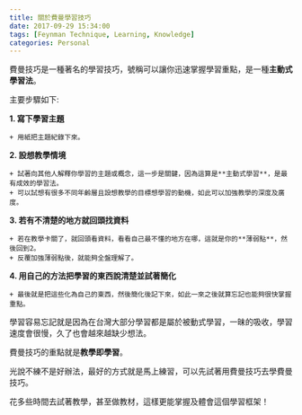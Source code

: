 ```yaml
---
title: 關於費曼學習技巧
date: 2017-09-29 15:34:00
tags: [Feynman Technique, Learning, Knowledge]
categories: Personal
---
```


費曼技巧是一種著名的學習技巧，號稱可以讓你迅速掌握學習重點，是一種**主動式學習法**。

<!--More-->

主要步驟如下: 

**1. 寫下學習主題**

	+ 用紙把主題紀錄下來。

**2. 設想教學情境**

	+ 試著向其他人解釋你學習的主題或概念，這一步是關鍵，因為這算是**主動式學習**，是最有成效的學習法。
	+ 可以試想有很多不同年齡層且設想教學的目標想學習的動機，如此可以加強教學的深度及廣度。

**3. 若有不清楚的地方就回頭找資料**

	+ 若在教學卡關了，就回頭看資料，看看自己最不懂的地方在哪，這就是你的**薄弱點**，然後回到2。
	+ 反覆加強薄弱點後，就能夠全盤理解了。

**4. 用自己的方法把學習的東西說清楚並試著簡化**

	+ 最後就是把這些化為自己的東西，然後簡化後記下來，如此一來之後就算忘記也能夠很快掌握重點。

學習容易忘記就是因為在台灣大部分學習都是屬於被動式學習，一昧的吸收，學習速度會很慢，久了也會越來越缺少想法。

費曼技巧的重點就是**教學即學習**。

光說不練不是好辦法，最好的方式就是馬上練習，可以先試著用費曼技巧去學費曼技巧。

花多些時間去試著教學，甚至做教材，這樣更能掌握及體會這個學習框架！
